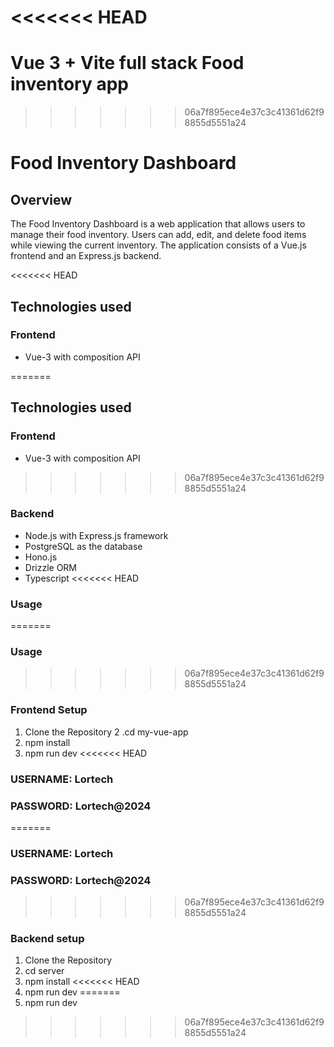 <<<<<<< HEAD
=======

# Vue 3 + Vite full stack Food inventory app


>>>>>>> 06a7f895ece4e37c3c41361d62f98855d5551a24
# Food Inventory Dashboard
## Overview
The Food Inventory Dashboard is a web application that allows users to manage their food inventory. Users can add, edit, and delete food items while viewing the current inventory. The application consists of a Vue.js frontend and an Express.js backend.

<<<<<<< HEAD
## Technologies used

### Frontend  
* Vue-3 with composition API

=======

## Technologies used
### Frontend  
* Vue-3 with composition API
>>>>>>> 06a7f895ece4e37c3c41361d62f98855d5551a24
### Backend
* Node.js with Express.js framework
* PostgreSQL as the database
* Hono.js
* Drizzle ORM
* Typescript
<<<<<<< HEAD

 ### Usage

=======
 ### Usage
>>>>>>> 06a7f895ece4e37c3c41361d62f98855d5551a24
### Frontend Setup
1. Clone the Repository
2 .cd my-vue-app
3. npm install
4. npm run dev
<<<<<<< HEAD

 ### USERNAME: Lortech
 ### PASSWORD: Lortech@2024


=======
 ### USERNAME: Lortech
 ### PASSWORD: Lortech@2024
>>>>>>> 06a7f895ece4e37c3c41361d62f98855d5551a24
### Backend setup
1. Clone the Repository
2. cd server
3. npm install
<<<<<<< HEAD
4. npm run dev
=======
4. npm run dev
>>>>>>> 06a7f895ece4e37c3c41361d62f98855d5551a24

